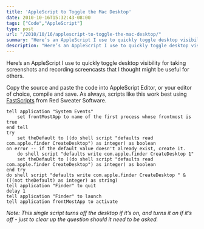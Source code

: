 ```yaml
---
title: 'AppleScript to Toggle the Mac Desktop'
date: 2010-10-16T15:32:43-08:00
tags: ["Code","AppleScript"]
type: post
url: "/2010/10/16/applescript-to-toggle-the-mac-desktop/"
summary: "Here’s an AppleScript I use to quickly toggle desktop visibility for taking screenshots and recording screencasts that I thought might be useful for others."
description: "Here’s an AppleScript I use to quickly toggle desktop visibility for taking screenshots and recording screencasts."
---
```


Here’s an AppleScript I use to quickly toggle desktop visibility for taking screenshots and recording screencasts that I thought might be useful for others.

Copy the source and paste the code into AppleScript Editor, or your editor of choice, compile and save. As always, scripts like this work best using [FastScripts](http://www.red-sweater.com/fastscripts/) from Red Sweater Software.

```applescript
tell application "System Events"
	set frontMostApp to name of the first process whose frontmost is true
end tell
try
	set theDefault to ((do shell script "defaults read com.apple.finder CreateDesktop") as integer) as boolean
on error -- if the default value doesn't already exist, create it.
	do shell script "defaults write com.apple.finder CreateDesktop 1"
	set theDefault to ((do shell script "defaults read com.apple.finder CreateDesktop") as integer) as boolean
end try
do shell script "defaults write com.apple.finder CreateDesktop " & (((not theDefault) as integer) as string)
tell application "Finder" to quit
delay 1
tell application "Finder" to launch
tell application frontMostApp to activate
```

_Note: This single script turns off the desktop if it’s on, and turns it on if it’s off - just to clear up the question should it need to be asked._